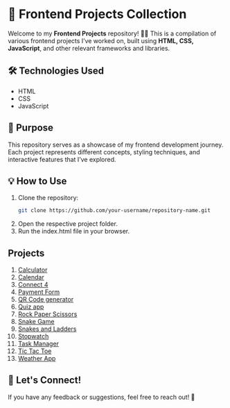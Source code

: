 # 🚀 Frontend Projects Collection  

Welcome to my **Frontend Projects** repository! 🎨✨ This is a compilation of various frontend projects I’ve worked on, built using **HTML, CSS, JavaScript**, and other relevant frameworks and libraries.  

## 🛠️ Technologies Used  
- HTML
- CSS
- JavaScript   

## 🎯 Purpose  
This repository serves as a showcase of my frontend development journey. Each project represents different concepts, styling techniques, and interactive features that I’ve explored.  

## 💡 How to Use  
1. Clone the repository:  
   ```bash
   git clone https://github.com/your-username/repository-name.git
2. Open the respective project folder.
3. Run the index.html file in your browser.

## Projects
1. [Calculator](https://anne1309.github.io/Front-end-projects/calculator)
2. [Calendar](https://anne1309.github.io/Front-end-projects/calendar)
3. [Connect 4](https://anne1309.github.io/Front-end-projects/connect%204)
4. [Payment Form](https://anne1309.github.io/Front-end-projects/Payment%20Form/)
5. [QR Code generator](https://anne1309.github.io/Front-end-projects/QR%20code%20generator)
6. [Quiz app](https://anne1309.github.io/Front-end-projects/quiz%20app)
7. [Rock Paper Scissors](https://anne1309.github.io/Front-end-projects/rock%20paper%20sciissors)
8. [Snake Game](https://anne1309.github.io/Front-end-projects/snake%20game)
9. [Snakes and Ladders](https://anne1309.github.io/Front-end-projects/snakes%20and%20ladders)
10. [Stopwatch](https://anne1309.github.io/Front-end-projects/stopwatch)
11. [Task Manager](https://anne1309.github.io/Front-end-projects/Task%20manager)
12. [Tic Tac Toe](https://anne1309.github.io/Front-end-projects/tic%20tac%20toe%20game)
13. [Weather App](https://anne1309.github.io/Front-end-projects/Weather%20App)


## 🌟 Let's Connect!  
If you have any feedback or suggestions, feel free to reach out! 🚀  

